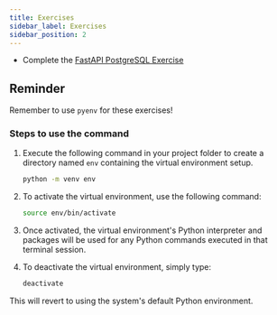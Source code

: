 ```yaml
---
title: Exercises
sidebar_label: Exercises
sidebar_position: 2
---
```


<!-- markdownlint-disable no-inline-html no-trailing-punctuation -->

- Complete the [FastAPI PostgreSQL Exercise](/docs/exercises/fastapi-psql/)

## Reminder

Remember to use `pyenv` for these exercises!

### Steps to use the command

1. Execute the following command in your project folder to create a directory named `env` containing the virtual environment setup.

    ```bash
    python -m venv env
    ```

2. To activate the virtual environment, use the following command:

    ```bash
    source env/bin/activate
    ```

3. Once activated, the virtual environment's Python interpreter and packages will be used for any Python commands executed in that terminal session.
4. To deactivate the virtual environment, simply type:

    ```bash
    deactivate
    ```

This will revert to using the system's default Python environment.
